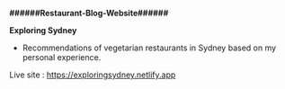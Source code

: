 **######Restaurant-Blog-Website######**

**Exploring Sydney**

-   Recommendations of vegetarian restaurants in Sydney based on my personal experience.

Live site : https://exploringsydney.netlify.app

